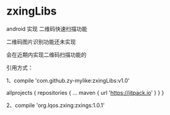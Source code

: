 # zxingLibs
android 实现 二维码快速扫描功能

二维码图片识别功能还未实现

会在近期内实现二维码扫描功能的

引用方式：

1、compile 'com.github.zy-mylike:zxingLibs:v1.0'

allprojects {
    repositories {
        ...
        maven { url 'https://jitpack.io' }
    }
}

2、compile 'org.lqos.zxing:zxings:1.0.1'
